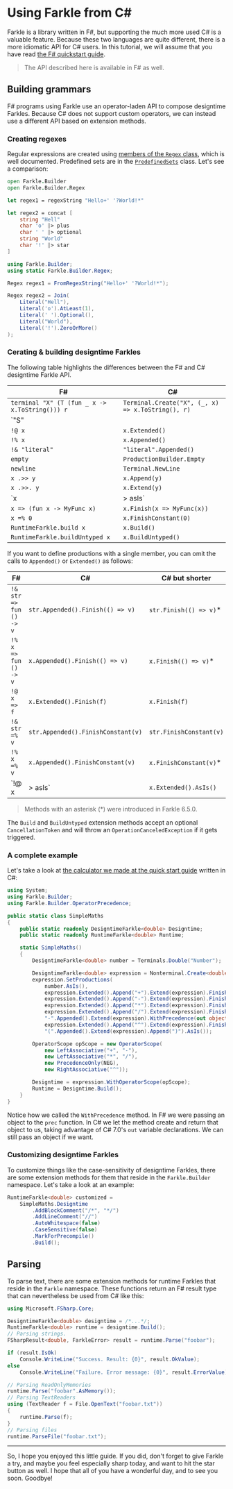# Using Farkle from C\#

Farkle is a library written in F#, but supporting the much more used C# is a valuable feature. Because these two languages are quite different, there is a more idiomatic API for C# users. In this tutorial, we will assume that you have read [the F# quickstart guide][fsharp].

> The API described here is available in F# as well.

## Building grammars

F# programs using Farkle use an operator-laden API to compose designtime Farkles. Because C# does not support custom operators, we can instead use a different API based on extension methods.

### Creating regexes

Regular expressions are created using [members of the `Regex` class][regex], which is well documented. Predefined sets are in the [`PredefinedSets`][predefinedsets] class. Let's see a comparison:

``` fsharp
open Farkle.Builder
open Farkle.Builder.Regex

let regex1 = regexString "Hello+' '?World!*"

let regex2 = concat [
    string "Hell"
    char 'o' |> plus
    char ' ' |> optional
    string "World"
    char '!' |> star
]
```

``` csharp
using Farkle.Builder;
using static Farkle.Builder.Regex;

Regex regex1 = FromRegexString("Hello+' '?World!*");

Regex regex2 = Join(
    Literal("Hell"),
    Literal('o').AtLeast(1),
    Literal(' ').Optional(),
    Literal("World"),
    Literal('!').ZeroOrMore()
);
```

### Cerating & building designtime Farkles

The following table highlights the differences between the F# and C# designtime Farkle API.

|F#|C#|
|--|--|
|`terminal "X" (T (fun _ x -> x.ToString())) r`|`Terminal.Create("X", (_, x) => x.ToString(), r)`|
|`"S" ||= [p1; p2]`|`Nonterminal.Create("S", p1, p2)`|
|`!@ x`|`x.Extended()`|
|`!% x`|`x.Appended()`|
|`!& "literal"`|`"literal".Appended()`|
|`empty`|`ProductionBuilder.Empty`|
|`newline`|`Terminal.NewLine`|
|`x .>> y`|`x.Append(y)`|
|`x .>>. y`|`x.Extend(y)`|
|`x |> asIs`|`x.AsIs()`|
|`x => (fun x -> MyFunc x)`|`x.Finish(x => MyFunc(x))`
|`x =% 0`|`x.FinishConstant(0)`|
|`RuntimeFarkle.build x`|`x.Build()`|
|`RuntimeFarkle.buildUntyped x`|`x.BuildUntyped()`|

If you want to define productions with a single member, you can omit the calls to `Appended()` or `Extended()` as follows:

|F#|C#|C# but shorter|
|--|--|--------------|
|`!& str => fun () -> v`|`str.Appended().Finish(() => v)`|`str.Finish(() => v)`\*|
|`!% x => fun () -> v`|`x.Appended().Finish(() => v)`|`x.Finish(() => v)`\*|
|`!@ x => f`|`x.Extended().Finish(f)`|`x.Finish(f)`|
|`!& str =% v`|`str.Appended().FinishConstant(v)`|`str.FinishConstant(v)`|
|`!% x =% v`|`x.Appended().FinishConstant(v)`|`x.FinishConstant(v)`\*|
|`!@ x |> asIs`|`x.Extended().AsIs()`|`x.AsIs()`|

> Methods with an asterisk (\*) were introduced in Farkle 6.5.0.

The `Build` and `BuildUntyped` extension methods accept an optional `CancellationToken` and will throw an `OperationCanceledException` if it gets triggered.

### A complete example

Let's take a look at [the calculator we made at the quick start guide](quickstart.html#Writing-more-complex-nonterminals) written in C#:

``` csharp
using System;
using Farkle.Builder;
using Farkle.Builder.OperatorPrecedence;

public static class SimpleMaths
{
    public static readonly DesigntimeFarkle<double> Designtime;
    public static readonly RuntimeFarkle<double> Runtime;

    static SimpleMaths()
    {
        DesigntimeFarkle<double> number = Terminals.Double("Number");

        DesigntimeFarkle<double> expression = Nonterminal.Create<double>("Expression");
        expression.SetProductions(
            number.AsIs(),
            expression.Extended().Append("+").Extend(expression).Finish((x1, x2) => x1 + x2),
            expression.Extended().Append("-").Extend(expression).Finish((x1, x2) => x1 - x2),
            expression.Extended().Append("*").Extend(expression).Finish((x1, x2) => x1 * x2),
            expression.Extended().Append("/").Extend(expression).Finish((x1, x2) => x1 / x2),
            "-".Appended().Extend(expression).WithPrecedence(out object NEG).Finish(x => -x),
            expression.Extended().Append("^").Extend(expression).Finish(Math.Pow),
            "(".Appended().Extend(expression).Append(")").AsIs());

        OperatorScope opScope = new OperatorScope(
            new LeftAssociative("+", "-"),
            new LeftAssociative("*", "/"),
            new PrecedenceOnly(NEG),
            new RightAssociative("^"));

        Designtime = expression.WithOperatorScope(opScope);
        Runtime = Designtime.Build();
    }
}
```

Notice how we called the `WithPrecedence` method. In F# we were passing an object to the `prec` function. In C# we let the method create and return that object to us, taking advantage of C# 7.0's `out` variable declarations. We can still pass an object if we want.

### Customizing designtime Farkles

To customize things like the case-sensitivity of designtime Farkles, there are some extension methods for them that reside in the `Farkle.Builder` namespace. Let's take a look at an example:

``` csharp
RuntimeFarkle<double> customized =
    SimpleMaths.Designtime
        .AddBlockComment("/*", "*/")
        .AddLineComment("//")
        .AutoWhitespace(false)
        .CaseSensitive(false)
        .MarkForPrecompile()
        .Build();
```

## Parsing

To parse text, there are some extension methods for runtime Farkles that reside in the `Farkle` namespace. These functions return an F# result type that can nevertheless be used from C# like this:

``` csharp
using Microsoft.FSharp.Core;

DesigntimeFarkle<double> designtime = /*...*/;
RuntimeFarkle<double> runtime = designtime.Build();
// Parsing strings.
FSharpResult<double, FarkleError> result = runtime.Parse("foobar");

if (result.IsOk)
    Console.WriteLine("Success. Result: {0}", result.OkValue);
else
    Console.WriteLine("Failure. Error message: {0}", result.ErrorValue);

// Parsing ReadOnlyMemories
runtime.Parse("foobar".AsMemory());
// Parsing TextReaders
using (TextReader f = File.OpenText("foobar.txt"))
{
    runtime.Parse(f);
}
// Parsing files
runtime.ParseFile("foobar.txt");
```

---

So, I hope you enjoyed this little guide. If you did, don't forget to give Farkle a try, and maybe you feel especially sharp today, and want to hit the star button as well. I hope that all of you have a wonderful day, and to see you soon. Goodbye!

[fsharp]: quickstart.html
[regex]: reference/farkle-builder-regex.html
[predefinedsets]: reference/farkle-builder-predefinedsets.html
